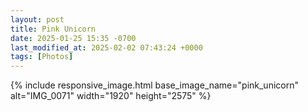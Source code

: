 ```yaml
---
layout: post
title: Pink Unicorn
date: 2025-01-25 15:35 -0700
last_modified_at: 2025-02-02 07:43:24 +0000
tags: [Photos]
---
```


{% include responsive_image.html base_image_name="pink_unicorn" alt="IMG_0071" 
    width="1920" height="2575" %}
